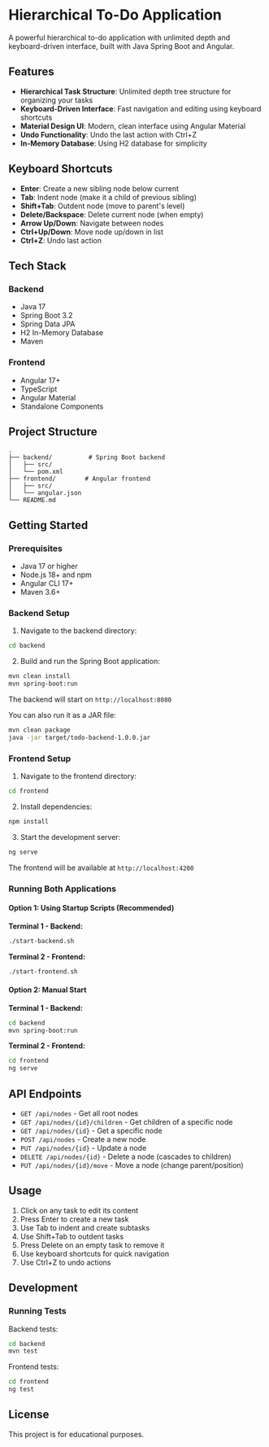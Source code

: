 # Hierarchical To-Do Application

A powerful hierarchical to-do application with unlimited depth and keyboard-driven interface, built with Java Spring Boot and Angular.

## Features

- **Hierarchical Task Structure**: Unlimited depth tree structure for organizing your tasks
- **Keyboard-Driven Interface**: Fast navigation and editing using keyboard shortcuts
- **Material Design UI**: Modern, clean interface using Angular Material
- **Undo Functionality**: Undo the last action with Ctrl+Z
- **In-Memory Database**: Using H2 database for simplicity

## Keyboard Shortcuts

- **Enter**: Create a new sibling node below current
- **Tab**: Indent node (make it a child of previous sibling)
- **Shift+Tab**: Outdent node (move to parent's level)
- **Delete/Backspace**: Delete current node (when empty)
- **Arrow Up/Down**: Navigate between nodes
- **Ctrl+Up/Down**: Move node up/down in list
- **Ctrl+Z**: Undo last action

## Tech Stack

### Backend
- Java 17
- Spring Boot 3.2
- Spring Data JPA
- H2 In-Memory Database
- Maven

### Frontend
- Angular 17+
- TypeScript
- Angular Material
- Standalone Components

## Project Structure

```
.
├── backend/          # Spring Boot backend
│   ├── src/
│   └── pom.xml
├── frontend/        # Angular frontend
│   ├── src/
│   └── angular.json
└── README.md
```

## Getting Started

### Prerequisites

- Java 17 or higher
- Node.js 18+ and npm
- Angular CLI 17+
- Maven 3.6+

### Backend Setup

1. Navigate to the backend directory:
```bash
cd backend
```

2. Build and run the Spring Boot application:
```bash
mvn clean install
mvn spring-boot:run
```

The backend will start on `http://localhost:8080`

You can also run it as a JAR file:
```bash
mvn clean package
java -jar target/todo-backend-1.0.0.jar
```

### Frontend Setup

1. Navigate to the frontend directory:
```bash
cd frontend
```

2. Install dependencies:
```bash
npm install
```

3. Start the development server:
```bash
ng serve
```

The frontend will be available at `http://localhost:4200`

### Running Both Applications

#### Option 1: Using Startup Scripts (Recommended)

**Terminal 1 - Backend:**
```bash
./start-backend.sh
```

**Terminal 2 - Frontend:**
```bash
./start-frontend.sh
```

#### Option 2: Manual Start

**Terminal 1 - Backend:**
```bash
cd backend
mvn spring-boot:run
```

**Terminal 2 - Frontend:**
```bash
cd frontend
ng serve
```

## API Endpoints

- `GET /api/nodes` - Get all root nodes
- `GET /api/nodes/{id}/children` - Get children of a specific node
- `GET /api/nodes/{id}` - Get a specific node
- `POST /api/nodes` - Create a new node
- `PUT /api/nodes/{id}` - Update a node
- `DELETE /api/nodes/{id}` - Delete a node (cascades to children)
- `PUT /api/nodes/{id}/move` - Move a node (change parent/position)

## Usage

1. Click on any task to edit its content
2. Press Enter to create a new task
3. Use Tab to indent and create subtasks
4. Use Shift+Tab to outdent tasks
5. Press Delete on an empty task to remove it
6. Use keyboard shortcuts for quick navigation
7. Use Ctrl+Z to undo actions

## Development

### Running Tests

Backend tests:
```bash
cd backend
mvn test
```

Frontend tests:
```bash
cd frontend
ng test
```

## License

This project is for educational purposes.
